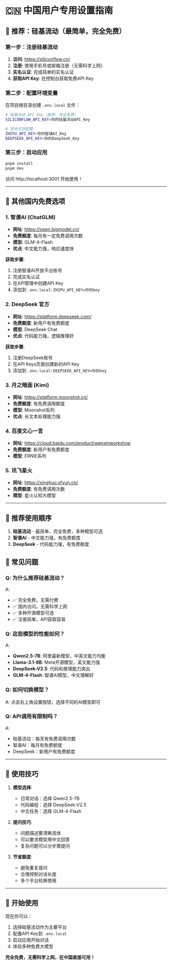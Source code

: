 # 🇨🇳 中国用户专用设置指南

## 🌟 推荐：硅基流动（最简单，完全免费）

### 第一步：注册硅基流动
1. **访问**: https://siliconflow.cn/
2. **注册**: 使用手机号或邮箱注册（无需科学上网）
3. **实名认证**: 完成简单的实名认证
4. **获取API Key**: 在控制台获取免费API Key

### 第二步：配置环境变量
在项目根目录创建 `.env.local` 文件：

```bash
# 硅基流动 API Key（推荐，完全免费）
SILICONFLOW_API_KEY=你的硅基流动API_Key

# 其他可选配置
ZHIPU_API_KEY=你的智谱AI_Key
DEEPSEEK_API_KEY=你的DeepSeek_Key
```

### 第三步：启动应用
```bash
pnpm install
pnpm dev
```

访问 http://localhost:3001 开始使用！

---

## 🚀 其他国内免费选项

### 1. 智谱AI (ChatGLM)
- **网址**: https://open.bigmodel.cn/
- **免费额度**: 每月有一定免费调用次数
- **模型**: GLM-4-Flash
- **优点**: 中文能力强，响应速度快

**获取步骤**:
1. 注册智谱AI开放平台账号
2. 完成实名认证
3. 在API管理中创建API Key
4. 添加到 `.env.local`: `ZHIPU_API_KEY=你的key`

### 2. DeepSeek 官方
- **网址**: https://platform.deepseek.com/
- **免费额度**: 新用户有免费额度
- **模型**: DeepSeek Chat
- **优点**: 代码能力强，逻辑推理好

**获取步骤**:
1. 注册DeepSeek账号
2. 在API Keys页面创建新的API Key
3. 添加到 `.env.local`: `DEEPSEEK_API_KEY=你的key`

### 3. 月之暗面 (Kimi)
- **网址**: https://platform.moonshot.cn/
- **免费额度**: 有免费调用额度
- **模型**: Moonshot系列
- **优点**: 长文本处理能力强

### 4. 百度文心一言
- **网址**: https://cloud.baidu.com/product/wenxinworkshop
- **免费额度**: 新用户有免费额度
- **模型**: ERNIE系列

### 5. 讯飞星火
- **网址**: https://xinghuo.xfyun.cn/
- **免费额度**: 有免费调用次数
- **模型**: 星火认知大模型

---

## 🎯 推荐使用顺序

1. **硅基流动** - 最简单，完全免费，多种模型可选
2. **智谱AI** - 中文能力强，有免费额度
3. **DeepSeek** - 代码能力强，有免费额度

## 🔧 常见问题

### Q: 为什么推荐硅基流动？
A: 
- ✅ 完全免费，无需付费
- ✅ 国内访问，无需科学上网
- ✅ 多种开源模型可选
- ✅ 注册简单，API获取容易

### Q: 这些模型的性能如何？
A:
- **Qwen2.5-7B**: 阿里最新模型，中英文能力均衡
- **Llama-3.1-8B**: Meta开源模型，英文能力强
- **DeepSeek-V2.5**: 代码和推理能力突出
- **GLM-4-Flash**: 智谱AI模型，中文理解好

### Q: 如何切换模型？
A: 点击右上角设置按钮，选择不同的AI模型即可

### Q: API调用有限制吗？
A: 
- 硅基流动：每天有免费调用次数
- 智谱AI：每月有免费额度
- DeepSeek：新用户有免费额度

---

## 📱 使用技巧

1. **模型选择**: 
   - 日常对话：选择 Qwen2.5-7B
   - 代码编程：选择 DeepSeek-V2.5
   - 中文任务：选择 GLM-4-Flash

2. **提问技巧**:
   - 问题描述要清晰具体
   - 可以要求模型用中文回答
   - 复杂问题可以分步骤提问

3. **节省额度**:
   - 避免重复提问
   - 合理控制对话长度
   - 多个平台轮换使用

---

## 🎉 开始使用

现在你可以：
1. 选择硅基流动作为主要平台
2. 配置API Key到 `.env.local`
3. 启动应用开始对话
4. 体验多种免费大模型

**完全免费，无需科学上网，在中国直接可用！** 